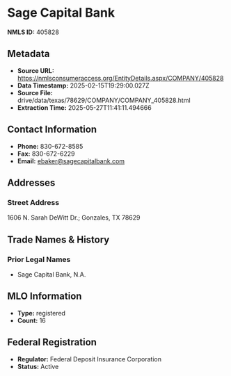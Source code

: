 # Sage Capital Bank

**NMLS ID:** 405828

## Metadata
- **Source URL:** https://nmlsconsumeraccess.org/EntityDetails.aspx/COMPANY/405828
- **Data Timestamp:** 2025-02-15T19:29:00.027Z
- **Source File:** drive/data/texas/78629/COMPANY/COMPANY_405828.html
- **Extraction Time:** 2025-05-27T11:41:11.494666

## Contact Information
- **Phone:** 830-672-8585
- **Fax:** 830-672-6229
- **Email:** ebaker@sagecapitalbank.com

## Addresses
### Street Address
1606 N. Sarah DeWitt Dr.; Gonzales, TX 78629

## Trade Names & History
### Prior Legal Names
- Sage Capital Bank, N.A.

## MLO Information
- **Type:** registered
- **Count:** 16

## Federal Registration
- **Regulator:** Federal Deposit Insurance Corporation
- **Status:** Active
